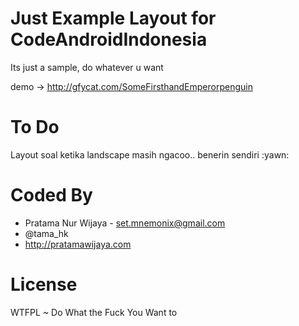 Just Example Layout for CodeAndroidIndonesia
============================================

Its just a sample, do whatever u want

demo -> http://gfycat.com/SomeFirsthandEmperorpenguin

To Do
==========
Layout soal ketika landscape masih ngacoo.. benerin sendiri :yawn:

Coded By
============

* Pratama Nur Wijaya - <set.mnemonix@gmail.com>
* @tama_hk
* http://pratamawijaya.com

License
==========
WTFPL ~ Do What the Fuck You Want to